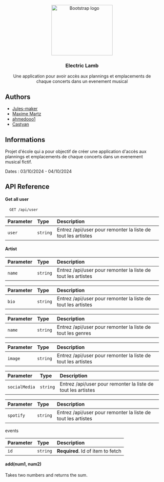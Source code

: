 <p align="center">
  <a href="https://getbootstrap.com/">
    <img src="https://cdn.discordapp.com/attachments/776831193043304468/1291367319942987838/DALLE-2024-10-03-10.13.12-A-logo-featuring-a-sheep-with-headphones-on_-listening-to-music.png?ex=66ffd709&is=66fe8589&hm=ac2f314cffe525cd85daafe3847ec0f424f4847ea1b3a7ee111645a1fffef2ee&" alt="Bootstrap logo" width="200" height="165">
  </a>
</p>

<h3 align="center">Electric Lamb</h3>

<p align="center">
  Une application pour avoir accès aux plannings et emplacements de chaque concerts dans un evenement musical
</p>

## Authors

- [Jules-maker](https://github.com/Jules-maker)
- [Maxime Martz](https://github.com/MaximeMartz)
- [ahmedooo1](https://github.com/ahmedooo1)
- [Castyan](https://github.com/Castyan)

## Informations

Projet d'école qui a pour objectif de créer une application d'accès aux plannings et emplacements de chaque concerts dans un evenement musical fictif.

Dates : 03/10/2024 - 04/10/2024

## API Reference
#### Get all user

```http
  GET /api/user
```

| Parameter | Type     | Description                |
| :-------- | :------- | :------------------------- |
|   `user`  | `string` | Entrez /api/user pour remonter la liste de tout les artistes |

#### Artist

| Parameter | Type     | Description                |
| :-------- | :------- | :------------------------- |
|   `name`  | `string` | Entrez /api/user pour remonter la liste de tout les artistes |

| Parameter | Type     | Description                |
| :-------- | :------- | :------------------------- |
|   `bio`  | `string` | Entrez /api/user pour remonter la liste de tout les artistes |

| Parameter | Type     | Description                |
| :-------- | :------- | :------------------------- |
|   `name`  | `string` | Entrez /api/user pour remonter la liste de tout les genres |

| Parameter | Type     | Description                |
| :-------- | :------- | :------------------------- |
|   `image`  | `string` | Entrez /api/user pour remonter la liste de tout les artistes |

| Parameter | Type     | Description                |
| :-------- | :------- | :------------------------- |
|   `socialMedia`  | `string` | Entrez /api/user pour remonter la liste de tout les artistes |

| Parameter | Type     | Description                |
| :-------- | :------- | :------------------------- |
|   `spotify`  | `string` | Entrez /api/user pour remonter la liste de tout les artistes |

events



| Parameter | Type     | Description                       |
| :-------- | :------- | :-------------------------------- |
| `id`      | `string` | **Required**. Id of item to fetch |

#### add(num1, num2)

Takes two numbers and returns the sum.

